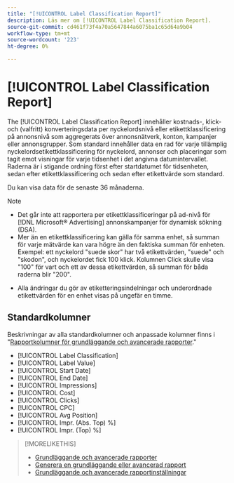 ```yaml
---
title: "[!UICONTROL Label Classification Report]"
description: Läs mer om [!UICONTROL Label Classification Report].
source-git-commit: cd461f73f4a70a5647844a6075ba1c65d64a9b04
workflow-type: tm+mt
source-wordcount: '223'
ht-degree: 0%

---
```


# [!UICONTROL Label Classification Report]

The [!UICONTROL Label Classification Report] innehåller kostnads-, klick- och (valfritt) konverteringsdata per nyckelordsnivå eller etikettklassificering på annonsnivå som aggregerats över annonsnätverk, konton, kampanjer eller annonsgrupper. Som standard innehåller data en rad för varje tillämplig nyckelordsetikettklassificering för nyckelord, annonser och placeringar som tagit emot visningar för varje tidsenhet i det angivna datumintervallet. Raderna är i stigande ordning först efter startdatumet för tidsenheten, sedan efter etikettklassificering och sedan efter etikettvärde som standard.

Du kan visa data för de senaste 36 månaderna.

>[!NOTE]
>
>* Det går inte att rapportera per etikettklassificeringar på ad-nivå för [!DNL Microsoft® Advertising] annonskampanjer för dynamisk sökning (DSA).
>* Mer än en etikettklassificering kan gälla för samma enhet, så summan för varje mätvärde kan vara högre än den faktiska summan för enheten. Exempel: ett nyckelord &quot;suede skor&quot; har två etikettvärden, &quot;suede&quot; och &quot;skodon&quot;, och nyckelordet fick 100 klick. Kolumnen Click skulle visa &quot;100&quot; för vart och ett av dessa etikettvärden, så summan för båda raderna blir &quot;200&quot;.

* Alla ändringar du gör av etiketteringsindelningar och underordnade etikettvärden för en enhet visas på ungefär en timme.

## Standardkolumner

Beskrivningar av alla standardkolumner och anpassade kolumner finns i &quot;[Rapportkolumner för grundläggande och avancerade rapporter](basic-advanced-report-columns.md).&quot;

* [!UICONTROL Label Classification]
* [!UICONTROL Label Value]
* [!UICONTROL Start Date]
* [!UICONTROL End Date]
* [!UICONTROL Impressions]
* [!UICONTROL Cost]
* [!UICONTROL Clicks]
* [!UICONTROL CPC]
* [!UICONTROL Avg Position]
* [!UICONTROL Impr. (Abs. Top) %]
* [!UICONTROL Impr. (Top) %]

>[!MORELIKETHIS]
>
>* [Grundläggande och avancerade rapporter](basic-advanced-report-about.md)
>* [Generera en grundläggande eller avancerad rapport](basic-advanced-report-generate.md)
>* [Grundläggande och avancerade rapportinställningar](basic-advanced-report-settings.md)

